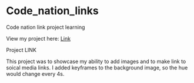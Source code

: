 # Code_nation_links
Code nation link project learning

View my project here: [Link](https://ksr247.github.io/Code_nation_links/)

Project LINK

This project was to showcase my ability to add images and to make link to soical media links.
I added keyframes to the background image, so the hue would change every 4s.

